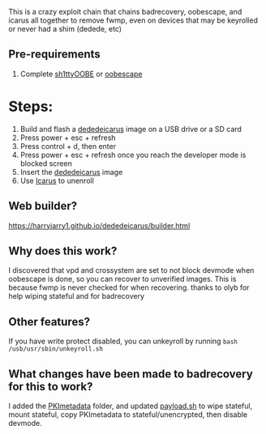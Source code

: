 This is a crazy exploit chain that chains badrecovery, oobescape, and icarus all together to remove fwmp, even on devices that may be keyrolled or never had a shim (dedede, etc)
## Pre-requirements
1. Complete [sh1ttyOOBE](https://github.com/crosbreaker/sh1ttyOOBE) or [oobescape](https://discord.com/channels/419123358698045453/1293414364488925196)
# Steps:
1. Build and flash a [dededeicarus](https://github.com/HarryJarry1/dededeicarus) image on a USB drive or a SD card
2. Press power + esc + refresh
3. Press control + d, then enter
4. Press power + esc + refresh once you reach the developer mode is blocked screen
5. Insert the [dededeicarus](https://github.com/HarryJarry1/dededeicarus) image
6. Use [Icarus](https://github.com/HarryJarry1/Icarus-Lite) to unenroll

## Web builder?
https://harryjarry1.github.io/dededeicarus/builder.html
## Why does this work?
I discovered that vpd and crossystem are set to not block devmode when oobescape is done, so you can recover to unverified images.  This is because fwmp is never checked for when recovering.
thanks to olyb for help wiping stateful and for badrecovery

## Other features?
If you have write protect disabled, you can unkeyroll by running ``bash /usb/usr/sbin/unkeyroll.sh``

## What changes have been made to badrecovery for this to work?
I added the [PKImetadata](https://github.com/HarryJarry1/dededeicarus/tree/main/unverified/PKIMetadata) folder, and updated [payload.sh](https://github.com/HarryJarry1/dededeicarus/blob/main/unverified/payload.sh) to wipe stateful, mount stateful, copy PKImetadata to stateful/unencrypted, then disable devmode.
